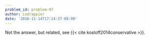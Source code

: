 ```yaml
---
problem_id: problem-97
author: Ledrappier
date: '2016-11-14T17:14:37-08:00'
---
```

Not the answer, but related, see {{< cite kosloff2014conservative >}}.

